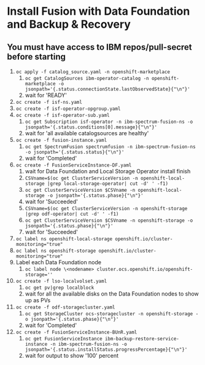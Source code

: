 # Install Fusion with Data Foundation and Backup & Recovery

## You must have access to IBM repos/pull-secret before starting


1. ``oc apply -f catalog_source.yaml -n openshift-marketplace``
    1. ``oc get CatalogSources ibm-operator-catalog -n openshift-marketplace -o jsonpath='{.status.connectionState.lastObservedState}{"\n"}'``
    2. wait for 'READY'
2. ``oc create -f isf-ns.yaml``
3. ``oc create -f isf-operator-opgroup.yaml``
4. ``oc create -f isf-operator-sub.yaml``
    1. ``oc get Subscription isf-operator -n ibm-spectrum-fusion-ns -o jsonpath='{.status.conditions[0].message}{"\n"}'``
    2. wait for 'all available catalogsources are healthy'
5. ``oc create -f fusion-instance.yaml``
    1. ``oc get SpectrumFusion spectrumfusion -n ibm-spectrum-fusion-ns -o jsonpath='{.status.status}{"\n"}'``
    2. wait for 'Completed'
6. ``oc create -f FusionServiceInstance-DF.yaml``
    1. wait for Data Foundation and Local Storage Operator install finish
    2. ``CSVname=$(oc get ClusterServiceVersion -n openshift-local-storage |grep local-storage-operator| cut -d' ' -f1)``
    3. ``oc get ClusterServiceVersion $CSVname -n openshift-local-storage -o jsonpath='{.status.phase}{"\n"}'``
    4. wait for 'Succeeded'
    5. ``CSVname=$(oc get ClusterServiceVersion -n openshift-storage |grep odf-operator| cut -d' ' -f1)``
    6. ``oc get ClusterServiceVersion $CSVname -n openshift-storage -o jsonpath='{.status.phase}{"\n"}'``
    7. wait for 'Succeeded'
7. ``oc label ns openshift-local-storage openshift.io/cluster-monitoring="true"``
8. ``oc label ns openshift-storage openshift.io/cluster-monitoring="true"``
9. Label each Data Foundation node
    1. ``oc label node \<nodename> cluster.ocs.openshift.io/openshift-storage=''``
10. ``oc create -f lso-localvolset.yaml``
    1. ``oc get pv|grep localblock``
    2. wait for all the available disks on the Data Foundation nodes to show up as PVs
11. ``oc create -f odf-storagecluster.yaml``
    1. ``oc get StorageCluster ocs-storagecluster -n openshift-storage -o jsonpath='{.status.phase}{"\n"}'``
    2. wait for 'Completed'
12. ``oc create -f FusionServiceInstance-BUnR.yaml``
    1. ``oc get FusionServiceInstance ibm-backup-restore-service-instance -n ibm-spectrum-fusion-ns -o jsonpath='{.status.installStatus.progressPercentage}{"\n"}'``
    2. wait for output to show '100' percent





